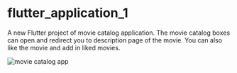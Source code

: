 # flutter_application_1

A new Flutter project of movie catalog application.
The movie catalog boxes can open and redirect you to description page of the movie.
You can also like the movie and add in liked movies.

![movie catalog app](https://github.com/user-attachments/assets/d92fce5a-38be-4fef-8d69-30acf04ced06)
